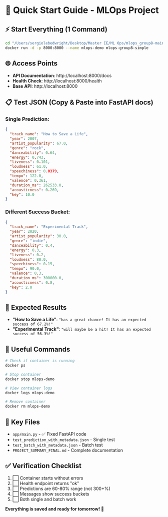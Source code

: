 # 🚀 Quick Start Guide - MLOps Project

## ⚡ **Start Everything (1 Command)**
```bash
cd "/Users/sergiolebedwright/Desktop/Master IE/ML Ops/mlops_group8-main"
docker run -d -p 8000:8000 --name mlops-demo mlops-group8-simple
```

## 🌐 **Access Points**
- **API Documentation**: http://localhost:8000/docs
- **Health Check**: http://localhost:8000/health
- **Base API**: http://localhost:8000

## 📋 **Test JSON (Copy & Paste into FastAPI docs)**

### Single Prediction:
```json
{
  "track_name": "How to Save a Life",
  "year": 2007,
  "artist_popularity": 67.0,
  "genre": "rock",
  "danceability": 0.64,
  "energy": 0.743,
  "liveness": 0.101,
  "loudness": 61.0,
  "speechiness": 0.0379,
  "tempo": 122.0,
  "valence": 0.361,
  "duration_ms": 262533.0,
  "acousticness": 0.269,
  "key": 10.0
}
```

### Different Success Bucket:
```json
{
  "track_name": "Experimental Track",
  "year": 2020,
  "artist_popularity": 30.0,
  "genre": "indie",
  "danceability": 0.4,
  "energy": 0.3,
  "liveness": 0.2,
  "loudness": 80.0,
  "speechiness": 0.15,
  "tempo": 90.0,
  "valence": 0.3,
  "duration_ms": 300000.0,
  "acousticness": 0.8,
  "key": 2.0
}
```

## 🎯 **Expected Results**
- **"How to Save a Life"**: `"has a great chance! It has an expected success of 67.2%!"`
- **"Experimental Track"**: `"will maybe be a hit! It has an expected success of 56.3%!"`

## 🔧 **Useful Commands**
```bash
# Check if container is running
docker ps

# Stop container
docker stop mlops-demo

# View container logs
docker logs mlops-demo

# Remove container
docker rm mlops-demo
```

## 📁 **Key Files**
- `app/main.py` - ✅ Fixed FastAPI code
- `test_prediction_with_metadata.json` - Single test
- `test_batch_with_metadata.json` - Batch test
- `PROJECT_SUMMARY_FINAL.md` - Complete documentation

## ✅ **Verification Checklist**
1. ⬜ Container starts without errors
2. ⬜ Health endpoint returns "ok"
3. ⬜ Predictions are 60-80% range (not 300+%)
4. ⬜ Messages show success buckets
5. ⬜ Both single and batch work

**Everything is saved and ready for tomorrow! 🎉**
